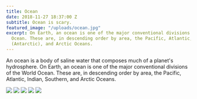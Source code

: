 ```yaml
---
title: Ocean
date: 2018-11-27 18:37:00 Z
subtitle: Ocean is scary.
featured_image: "/uploads/ocean.jpg"
excerpt: On Earth, an ocean is one of the major conventional divisions of the World
  Ocean. These are, in descending order by area, the Pacific, Atlantic, Indian, Southern
  (Antarctic), and Arctic Oceans.
---
```


An ocean is a body of saline water that composes much of a planet's hydrosphere. On Earth, an ocean is one of the major conventional divisions of the World Ocean. These are, in descending order by area, the Pacific, Atlantic, Indian, Southern, and Arctic Oceans.

<div class="gallery" data-columns="4">
<img src="/uploads/seaturtle.jpg">
<img src="/uploads/fish.jpg">
<img src="/uploads/octopus.jpg">
<img src="/uploads/shark.jpg">
<img src="/uploads/dolphins.jpg">
</div>